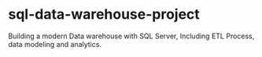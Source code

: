 # sql-data-warehouse-project
Building a modern Data warehouse with SQL Server, Including ETL Process, data modeling and analytics.
